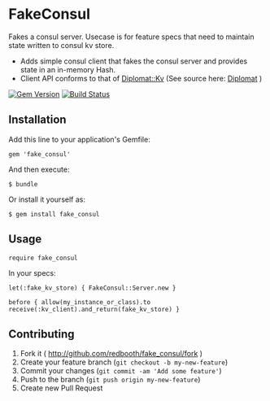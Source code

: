 # FakeConsul

Fakes a consul server. Usecase is for feature specs that need to maintain state written to consul kv store.

- Adds simple consul client that fakes the consul server and provides state in an in-memory Hash.
- Client API conforms to that of [Diplomat::Kv](http://www.rubydoc.info/github/WeAreFarmGeek/diplomat/Diplomat/Kv) (See source here: [Diplomat](https://github.com/WeAreFarmGeek/diplomat) )

[![Gem Version](https://badge.fury.io/rb/fake_consul.svg)](https://badge.fury.io/rb/fake_consul)
[![Build Status](https://circleci.com/gh/redbooth/fake_consul/tree/master.png)](https://circleci.com/gh/redbooth/fake_consul)

## Installation

Add this line to your application's Gemfile:

    gem 'fake_consul'

And then execute:

    $ bundle

Or install it yourself as:

    $ gem install fake_consul

## Usage

```require fake_consul```

In your specs:

```let(:fake_kv_store) { FakeConsul::Server.new }```

```before { allow(my_instance_or_class).to receive(:kv_client).and_return(fake_kv_store) }```

## Contributing

1. Fork it ( http://github.com/redbooth/fake_consul/fork )
2. Create your feature branch (`git checkout -b my-new-feature`)
3. Commit your changes (`git commit -am 'Add some feature'`)
4. Push to the branch (`git push origin my-new-feature`)
5. Create new Pull Request
